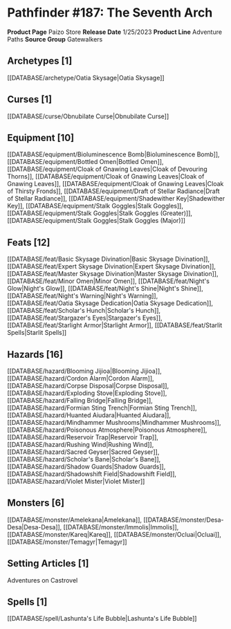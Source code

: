 ﻿---
id: '192'
name: Pathfinder 187. The Seventh Arch
rarity: Common
rus_type_level: null
source: null
trait: null
type: Source

---
# Pathfinder #187: The Seventh Arch

**Product Page** Paizo Store
**Release Date** 1/25/2023
**Product Line** Adventure Paths
**Source Group** Gatewalkers

## Archetypes [1]

[[DATABASE/archetype/Oatia Skysage|Oatia Skysage]]

## Curses [1]

[[DATABASE/curse/Obnubilate Curse|Obnubilate Curse]]

## Equipment [10]

[[DATABASE/equipment/Bioluminescence Bomb|Bioluminescence Bomb]], [[DATABASE/equipment/Bottled Omen|Bottled Omen]], [[DATABASE/equipment/Cloak of Gnawing Leaves|Cloak of Devouring Thorns]], [[DATABASE/equipment/Cloak of Gnawing Leaves|Cloak of Gnawing Leaves]], [[DATABASE/equipment/Cloak of Gnawing Leaves|Cloak of Thirsty Fronds]], [[DATABASE/equipment/Draft of Stellar Radiance|Draft of Stellar Radiance]], [[DATABASE/equipment/Shadewither Key|Shadewither Key]], [[DATABASE/equipment/Stalk Goggles|Stalk Goggles]], [[DATABASE/equipment/Stalk Goggles|Stalk Goggles (Greater)]], [[DATABASE/equipment/Stalk Goggles|Stalk Goggles (Major)]]

## Feats [12]

[[DATABASE/feat/Basic Skysage Divination|Basic Skysage Divination]], [[DATABASE/feat/Expert Skysage Divination|Expert Skysage Divination]], [[DATABASE/feat/Master Skysage Divination|Master Skysage Divination]], [[DATABASE/feat/Minor Omen|Minor Omen]], [[DATABASE/feat/Night's Glow|Night's Glow]], [[DATABASE/feat/Night's Shine|Night's Shine]], [[DATABASE/feat/Night's Warning|Night's Warning]], [[DATABASE/feat/Oatia Skysage Dedication|Oatia Skysage Dedication]], [[DATABASE/feat/Scholar's Hunch|Scholar's Hunch]], [[DATABASE/feat/Stargazer's Eyes|Stargazer's Eyes]], [[DATABASE/feat/Starlight Armor|Starlight Armor]], [[DATABASE/feat/Starlit Spells|Starlit Spells]]

## Hazards [16]

[[DATABASE/hazard/Blooming Jijioa|Blooming Jijioa]], [[DATABASE/hazard/Cordon Alarm|Cordon Alarm]], [[DATABASE/hazard/Corpse Disposal|Corpse Disposal]], [[DATABASE/hazard/Exploding Stove|Exploding Stove]], [[DATABASE/hazard/Falling Bridge|Falling Bridge]], [[DATABASE/hazard/Formian Sting Trench|Formian Sting Trench]], [[DATABASE/hazard/Huanted Aiudara|Huanted Aiudara]], [[DATABASE/hazard/Mindhammer Mushrooms|Mindhammer Mushrooms]], [[DATABASE/hazard/Poisonous Atmosphere|Poisonous Atmosphere]], [[DATABASE/hazard/Reservoir Trap|Reservoir Trap]], [[DATABASE/hazard/Rushing Wind|Rushing Wind]], [[DATABASE/hazard/Sacred Geyser|Sacred Geyser]], [[DATABASE/hazard/Scholar's Bane|Scholar's Bane]], [[DATABASE/hazard/Shadow Guards|Shadow Guards]], [[DATABASE/hazard/Shadowshift Field|Shadowshift Field]], [[DATABASE/hazard/Violet Mister|Violet Mister]]

## Monsters [6]

[[DATABASE/monster/Amelekana|Amelekana]], [[DATABASE/monster/Desa-Desa|Desa-Desa]], [[DATABASE/monster/Immolis|Immolis]], [[DATABASE/monster/Kareq|Kareq]], [[DATABASE/monster/Ocluai|Ocluai]], [[DATABASE/monster/Temagyr|Temagyr]]

## Setting Articles [1]

Adventures on Castrovel

## Spells [1]

[[DATABASE/spell/Lashunta's Life Bubble|Lashunta's Life Bubble]]